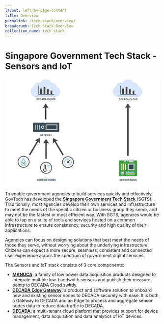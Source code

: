 ```yaml
---
layout: leftnav-page-content
title: Overview
permalink: /tech-stack/overview/
breadcrumb: Tech Stack Overview
collection_name: tech-stack
---
```


# Singapore Government Tech Stack - Sensors and IoT

![MANUCA DECADA COMPARISON](/images/techstack_system.png)

To enable government agencies to build services quickly and effectively, GovTech has developed the [**Singapore Government Tech Stack**](https://www.tech.gov.sg/products-and-services/singapore-government-tech-stack/) (SGTS). Traditionally, most agencies develop their own services and infrastructure to meet the needs of the specific citizen or business group they serve, and may not be the fastest or most efficient way. With SGTS, agencies would be able to tap on a suite of tools and services hosted on a common infrastructure to ensure consistency, security and high quality of their applications.

Agencies can focus on designing solutions that best meet the needs of those they serve, without worrying about the underlying infrastructure. Citizens can expect a more secure, seamless, consistent and connected user experience across the spectrum of government digital services.

The Sensors and IoT stack consists of 3 core components: 

- [**MANUCA**](/tech-stack/manuca/overview/): a family of low power data acquisition products designed to integrate multiple low-bandwidth sensors and publish their measure points to DECADA Cloud swiftly.
- [**DECADA Edge Gateway**](/tech-stack/decada-edge/): a product and software solution to onboard new and existing sensor nodes to DECADA securely with ease. It is both a Gateway to DECADA and an Edge to process and aggregate sensor nodes data to reduce data traffic to DECADA. 
- [**DECADA**](/tech-stack/decada-cloud/): a multi-tenant cloud platform that provides support for device management, data acquisition and data analytics of IoT devices.

